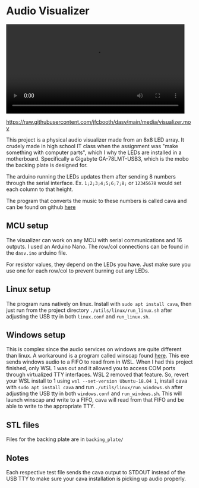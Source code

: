 # Audio Visualizer

<video src='https://raw.githubusercontent.com/jfcbooth/dasv/main/media/visualizer.mov' width=480></video>

https://raw.githubusercontent.com/jfcbooth/dasv/main/media/visualizer.mov

This project is a physical audio visualizer made from an 8x8 LED array.
It crudely made in high school IT class when the assignment was "make something with computer parts", which I why the LEDs are installed in a motherboard. Specifically a Gigabyte GA-78LMT-USB3, which is the mobo the backing plate is designed for.

The arduino running the LEDs updates them after sending 8 numbers through the serial interface. Ex. `1;2;3;4;5;6;7;8;` or `12345678` would set each column to that height.

The program that converts the music to these numbers is called cava and can be found on github [here](https://github.com/karlstav/cava)

## MCU setup
The visualizer can work on any MCU with serial communications and 16 outputs. I used an Arduino Nano. The row/col connections can be found in the `dasv.ino` arduino file.

For resistor values, they depend on the LEDs you have. Just make sure you use one for each row/col to prevent burning out any LEDs.


## Linux setup
The program runs natively on linux. Install with `sudo apt install cava`, then just run from the project directory `./utils/linux/run_linux.sh` after adjusting the USB tty in both `linux.conf` and `run_linux.sh`.

## Windows setup

This is complex since the audio services on windows are quite different than linux. A workaround is a program called winscap found [here](https://github.com/quantum5/winscap). This exe sends windows audio to a FIFO to read from in WSL. When I had this project finished, only WSL 1 was out and it allowed you to access COM ports through virtualized TTY interfaces. WSL 2 removed that feature. So, revert your WSL install to 1 using `wsl --set-version Ubuntu-18.04 1`, install cava with `sudo apt install cava` and run `./utils/linux/run_windows.sh` after adjusting the USB tty in both `windows.conf` and `run_windows.sh`. This will launch winscap and write to a FIFO, cava will read from that FIFO and be able to write to the appropriate TTY.

## STL files
Files for the backing plate are in `backing_plate/`

## Notes
Each respective test file sends the cava output to STDOUT instead of the USB TTY to make sure your cava installation is picking up audio properly.
